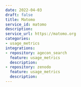 ```yaml
---
date: 2022-04-03
draft: false
title: Matomo
service_id: matomo
description:
service_url: https://matomo.org
categories:
- usage_metrics
integrations:
- repository: agecon_search
  feature: usage_metrics
  description:
- repository: zenodo
  feature: usage_metrics
  description:
---
```



